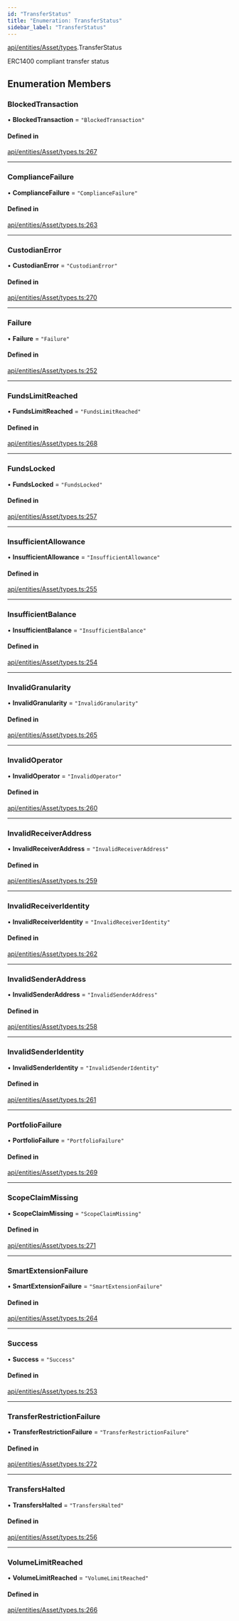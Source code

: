 ```yaml
---
id: "TransferStatus"
title: "Enumeration: TransferStatus"
sidebar_label: "TransferStatus"
---
```


[api/entities/Asset/types](../../../../../../modules/API/Entities/Asset/Types/Types.md).TransferStatus

ERC1400 compliant transfer status

## Enumeration Members

### BlockedTransaction

• **BlockedTransaction** = ``"BlockedTransaction"``

#### Defined in

[api/entities/Asset/types.ts:267](https://github.com/PolymeshAssociation/polymesh-sdk/blob/0dbd0ebd0/src/api/entities/Asset/types.ts#L267)

___

### ComplianceFailure

• **ComplianceFailure** = ``"ComplianceFailure"``

#### Defined in

[api/entities/Asset/types.ts:263](https://github.com/PolymeshAssociation/polymesh-sdk/blob/0dbd0ebd0/src/api/entities/Asset/types.ts#L263)

___

### CustodianError

• **CustodianError** = ``"CustodianError"``

#### Defined in

[api/entities/Asset/types.ts:270](https://github.com/PolymeshAssociation/polymesh-sdk/blob/0dbd0ebd0/src/api/entities/Asset/types.ts#L270)

___

### Failure

• **Failure** = ``"Failure"``

#### Defined in

[api/entities/Asset/types.ts:252](https://github.com/PolymeshAssociation/polymesh-sdk/blob/0dbd0ebd0/src/api/entities/Asset/types.ts#L252)

___

### FundsLimitReached

• **FundsLimitReached** = ``"FundsLimitReached"``

#### Defined in

[api/entities/Asset/types.ts:268](https://github.com/PolymeshAssociation/polymesh-sdk/blob/0dbd0ebd0/src/api/entities/Asset/types.ts#L268)

___

### FundsLocked

• **FundsLocked** = ``"FundsLocked"``

#### Defined in

[api/entities/Asset/types.ts:257](https://github.com/PolymeshAssociation/polymesh-sdk/blob/0dbd0ebd0/src/api/entities/Asset/types.ts#L257)

___

### InsufficientAllowance

• **InsufficientAllowance** = ``"InsufficientAllowance"``

#### Defined in

[api/entities/Asset/types.ts:255](https://github.com/PolymeshAssociation/polymesh-sdk/blob/0dbd0ebd0/src/api/entities/Asset/types.ts#L255)

___

### InsufficientBalance

• **InsufficientBalance** = ``"InsufficientBalance"``

#### Defined in

[api/entities/Asset/types.ts:254](https://github.com/PolymeshAssociation/polymesh-sdk/blob/0dbd0ebd0/src/api/entities/Asset/types.ts#L254)

___

### InvalidGranularity

• **InvalidGranularity** = ``"InvalidGranularity"``

#### Defined in

[api/entities/Asset/types.ts:265](https://github.com/PolymeshAssociation/polymesh-sdk/blob/0dbd0ebd0/src/api/entities/Asset/types.ts#L265)

___

### InvalidOperator

• **InvalidOperator** = ``"InvalidOperator"``

#### Defined in

[api/entities/Asset/types.ts:260](https://github.com/PolymeshAssociation/polymesh-sdk/blob/0dbd0ebd0/src/api/entities/Asset/types.ts#L260)

___

### InvalidReceiverAddress

• **InvalidReceiverAddress** = ``"InvalidReceiverAddress"``

#### Defined in

[api/entities/Asset/types.ts:259](https://github.com/PolymeshAssociation/polymesh-sdk/blob/0dbd0ebd0/src/api/entities/Asset/types.ts#L259)

___

### InvalidReceiverIdentity

• **InvalidReceiverIdentity** = ``"InvalidReceiverIdentity"``

#### Defined in

[api/entities/Asset/types.ts:262](https://github.com/PolymeshAssociation/polymesh-sdk/blob/0dbd0ebd0/src/api/entities/Asset/types.ts#L262)

___

### InvalidSenderAddress

• **InvalidSenderAddress** = ``"InvalidSenderAddress"``

#### Defined in

[api/entities/Asset/types.ts:258](https://github.com/PolymeshAssociation/polymesh-sdk/blob/0dbd0ebd0/src/api/entities/Asset/types.ts#L258)

___

### InvalidSenderIdentity

• **InvalidSenderIdentity** = ``"InvalidSenderIdentity"``

#### Defined in

[api/entities/Asset/types.ts:261](https://github.com/PolymeshAssociation/polymesh-sdk/blob/0dbd0ebd0/src/api/entities/Asset/types.ts#L261)

___

### PortfolioFailure

• **PortfolioFailure** = ``"PortfolioFailure"``

#### Defined in

[api/entities/Asset/types.ts:269](https://github.com/PolymeshAssociation/polymesh-sdk/blob/0dbd0ebd0/src/api/entities/Asset/types.ts#L269)

___

### ScopeClaimMissing

• **ScopeClaimMissing** = ``"ScopeClaimMissing"``

#### Defined in

[api/entities/Asset/types.ts:271](https://github.com/PolymeshAssociation/polymesh-sdk/blob/0dbd0ebd0/src/api/entities/Asset/types.ts#L271)

___

### SmartExtensionFailure

• **SmartExtensionFailure** = ``"SmartExtensionFailure"``

#### Defined in

[api/entities/Asset/types.ts:264](https://github.com/PolymeshAssociation/polymesh-sdk/blob/0dbd0ebd0/src/api/entities/Asset/types.ts#L264)

___

### Success

• **Success** = ``"Success"``

#### Defined in

[api/entities/Asset/types.ts:253](https://github.com/PolymeshAssociation/polymesh-sdk/blob/0dbd0ebd0/src/api/entities/Asset/types.ts#L253)

___

### TransferRestrictionFailure

• **TransferRestrictionFailure** = ``"TransferRestrictionFailure"``

#### Defined in

[api/entities/Asset/types.ts:272](https://github.com/PolymeshAssociation/polymesh-sdk/blob/0dbd0ebd0/src/api/entities/Asset/types.ts#L272)

___

### TransfersHalted

• **TransfersHalted** = ``"TransfersHalted"``

#### Defined in

[api/entities/Asset/types.ts:256](https://github.com/PolymeshAssociation/polymesh-sdk/blob/0dbd0ebd0/src/api/entities/Asset/types.ts#L256)

___

### VolumeLimitReached

• **VolumeLimitReached** = ``"VolumeLimitReached"``

#### Defined in

[api/entities/Asset/types.ts:266](https://github.com/PolymeshAssociation/polymesh-sdk/blob/0dbd0ebd0/src/api/entities/Asset/types.ts#L266)
